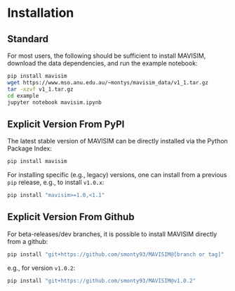 # Installation

## Standard
For most users, the following should be sufficient to install MAVISIM, download the data dependencies, and run the example notebook:
```bash
pip install mavisim
wget https://www.mso.anu.edu.au/~montys/mavisim_data/v1_1.tar.gz
tar -xzvf v1_1.tar.gz
cd example
jupyter notebook mavisim.ipynb
```

## Explicit Version From PyPI

The latest stable version of MAVISIM can be directly installed via the Python Package Index:
```bash
pip install mavisim
```
For installing specific (e.g., legacy) versions, one can install from a previous `pip` release, e.g., to install `v1.0.x`:
```bash
pip install "mavisim>=1.0,<1.1" 
```

## Explicit Version From Github
For beta-releases/dev branches, it is possible to install MAVISIM directly from a github:
```bash
pip install "git+https://github.com/smonty93/MAVISIM@[branch or tag]"
```
e.g., for version `v1.0.2`:
```bash
pip install "git+https://github.com/smonty93/MAVISIM@v1.0.2"
```
